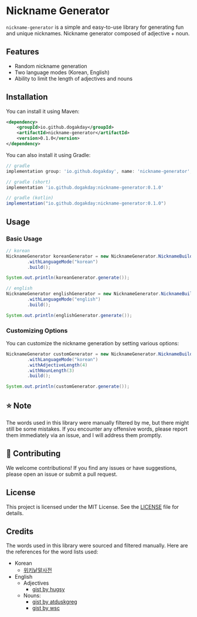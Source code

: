 # Nickname Generator

`nickname-generator` is a simple and easy-to-use library for generating fun and unique nicknames. Nickname generator composed of adjective + noun.

## Features
- Random nickname generation
- Two language modes (Korean, English)
- Ability to limit the length of adjectives and nouns

## Installation

You can install it using Maven:

```xml
<dependency>
    <groupId>io.github.dogakday</groupId>
    <artifactId>nickname-generator</artifactId>
    <version>0.1.0</version>
</dependency>
```

You can also install it using Gradle:

```groovy
// gradle
implementation group: 'io.github.dogakday', name: 'nickname-generator', version: '0.1.0'

// gradle (short)
implementation 'io.github.dogakday:nickname-generator:0.1.0'

// gradle (kotlin)
implementation("io.github.dogakday:nickname-generator:0.1.0")
```

## Usage

### Basic Usage

```java
// korean
NicknameGenerator koreanGenerator = new NicknameGenerator.NicknameBuilder()
        .withLanguageMode("korean")
        .build();

System.out.println(koreanGenerator.generate());

// english
NicknameGenerator englishGenerator = new NicknameGenerator.NicknameBuilder()
        .withLanguageMode("english")
        .build();

System.out.println(englishGenerator.generate());
```

### Customizing Options

You can customize the nickname generation by setting various options:

```java
NicknameGenerator customGenerator = new NicknameGenerator.NicknameBuilder()
        .withLanguageMode("korean")
        .withAdjectiveLength(4)
        .withNounLength(3)
        .build();

System.out.println(customGenerator.generate());
```

## ⭐️ Note

The words used in this library were manually filtered by me, but there might still be some mistakes. If you encounter any offensive words, please report them immediately via an issue, and I will address them promptly.

## 💌 Contributing

We welcome contributions! If you find any issues or have suggestions, please open an issue or submit a pull request.

## License

This project is licensed under the MIT License. See the [LICENSE](https://github.com/dogakday/nickname-generator/blob/main/LICENSE) file for details.

## Credits

The words used in this library were sourced and filtered manually. Here are the references for the word lists used:

- Korean
  - [위키낱말사전](https://ko.wiktionary.org/wiki)
- English
  - Adjectives
    - [gist by hugsy](https://gist.github.com/hugsy/8910dc78d208e40de42deb29e62df913)
  - Nouns:
    - [gist by atduskgreg](https://gist.github.com/atduskgreg/3cf8ef48cb0d29cf151bedad81553a54)
    - [gist by wsc](https://gist.github.com/wsc/1083459)
